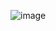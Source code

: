 


![image](https://github.com/komalgoswami777/Task/assets/105383044/3689b735-b7cc-436e-928b-10b20e420cc2)




 
 
